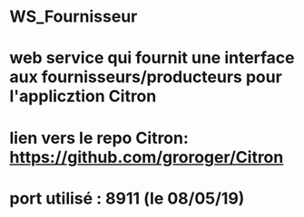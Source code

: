 # WS_Fournisseur
# web service qui fournit une interface aux fournisseurs/producteurs pour l'applicztion Citron
# lien vers le repo Citron: https://github.com/groroger/Citron
# port utilisé : 8911 (le 08/05/19)
